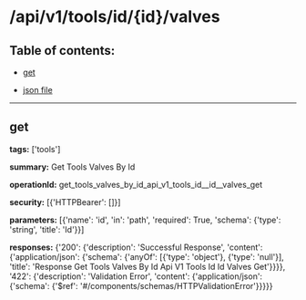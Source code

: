 # /api/v1/tools/id/{id}/valves

## Table of contents:
- [get](#get)

- [json file](./_api_v1_tools_id_{id}_valves.json)

---
<a name="get"></a>
## get

**tags:** ['tools']

**summary:** Get Tools Valves By Id

**operationId:** get_tools_valves_by_id_api_v1_tools_id__id__valves_get

**security:** [{'HTTPBearer': []}]

**parameters:** [{'name': 'id', 'in': 'path', 'required': True, 'schema': {'type': 'string', 'title': 'Id'}}]

**responses:** {'200': {'description': 'Successful Response', 'content': {'application/json': {'schema': {'anyOf': [{'type': 'object'}, {'type': 'null'}], 'title': 'Response Get Tools Valves By Id Api V1 Tools Id  Id  Valves Get'}}}}, '422': {'description': 'Validation Error', 'content': {'application/json': {'schema': {'$ref': '#/components/schemas/HTTPValidationError'}}}}}

